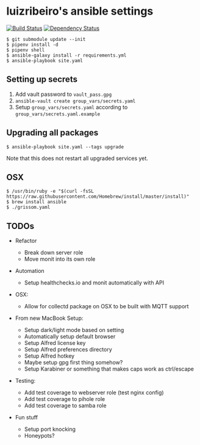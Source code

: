 # luizribeiro's ansible settings

[![Build Status](https://travis-ci.com/luizribeiro/ansible.svg?token=Y5WyECQyFrzmKkJLsCaK&branch=master)](https://travis-ci.com/luizribeiro/ansible)
[![Dependency Status](https://img.shields.io/librariesio/release/github/luizribeiro/ansible)](https://libraries.io/github/luizribeiro/ansible)

```
$ git submodule update --init
$ pipenv install -d
$ pipenv shell
$ ansible-galaxy install -r requirements.yml
$ ansible-playbook site.yaml
```

## Setting up secrets

1. Add vault password to `vault_pass.gpg`
2. `ansible-vault create group_vars/secrets.yaml`
3. Setup `group_vars/secrets.yaml` according to `group_vars/secrets.yaml.example`

## Upgrading all packages

```
$ ansible-playbook site.yaml --tags upgrade
```

Note that this does not restart all upgraded services yet.

## OSX

```
$ /usr/bin/ruby -e "$(curl -fsSL https://raw.githubusercontent.com/Homebrew/install/master/install)"
$ brew install ansible
$ ./grissom.yaml
```

## TODOs

* Refactor
  * Break down server role
  * Move monit into its own role

* Automation
  * Setup healthchecks.io and monit automatically with API

* OSX:
  * Allow for collectd package on OSX to be built with MQTT support

* From new MacBook Setup:
  * Setup dark/light mode based on setting
  * Automatically setup default browser
  * Setup Alfred license key
  * Setup Alfred preferences directory
  * Setup Alfred hotkey
  * Maybe setup gpg first thing somehow?
  * Setup Karabiner or something that makes caps work as ctrl/escape

* Testing:
  * Add test coverage to webserver role (test nginx config)
  * Add test coverage to pihole role
  * Add test coverage to samba role

* Fun stuff
  * Setup port knocking
  * Honeypots?

